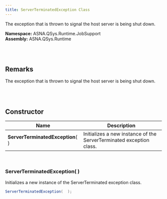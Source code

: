 ```yaml
---
title: ServerTerminatedException Class
---
```


The exception that is thrown to signal the host server is being shut down.

**Namespace:** ASNA.QSys.Runtime.JobSupport <br/>
**Assembly:** ASNA.QSys.Runtime

<br>
<br>

## Remarks

The exception that is thrown to signal the host server is being shut down.

[//]: # ($$TODO: Complete the Remarks section.)

<br>
<br>

## Constructor

| Name |  Description 
| --- | --- 
| **ServerTerminatedException**(  ) | Initializes a new instance of the ServerTerminated exception class.

<br>

### ServerTerminatedException(  )

Initializes a new instance of the ServerTerminated exception class.

```cs
ServerTerminatedException(  );
```


<br>


<br>
<br>

